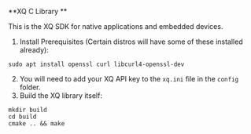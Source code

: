 **XQ C Library **

This is the XQ SDK for native applications and embedded devices.

1. Install Prerequisites (Certain distros will have some of these installed already):

```shell
sudo apt install openssl curl libcurl4-openssl-dev
```

2. You will need to add your XQ API key to the `xq.ini` file in the `config` folder.
3. Build the XQ library itself:

```shell
mkdir build
cd build
cmake .. && make
```

